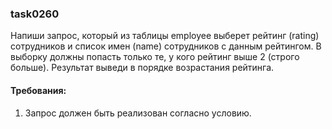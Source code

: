 
### task0260

Напиши запрос, который из таблицы employee выберет рейтинг (rating) сотрудников и список имен (name) сотрудников
с данным рейтингом. В выборку должны попасть только те, у кого рейтинг выше 2 (строго больше).
Результат выведи в порядке возрастания рейтинга.


#### Требования:
1.	Запрос должен быть реализован согласно условию.

